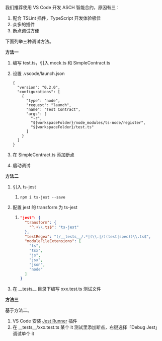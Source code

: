 我们推荐使用 VS Code 开发 ASCH 智能合约，原因有三：

1. 配合 TSLint 插件，TypeScript 开发体验极佳
2. 众多的插件
3. 断点调试方便

下面列举三种调试方法。

**方法一**

1. 编写 test.ts，引入 mock.ts 和 SimpleContract.ts

2. 设置 .vscode/launch.json

   ```
   {
     "version": "0.2.0",
     "configurations": [
       {
         "type": "node",
         "request": "launch",
         "name": "Test Contract",
         "args": [
           "-r",
           "${workspaceFolder}/node_modules/ts-node/register",
           "${workspaceFolder}/test.ts"
         ]
       }
     ]
   }
   ```

3. 在 SimpleContract.ts 添加断点

4. 启动调试

**方法二**

1. 引入 ts-jest

   1. `npm i ts-jest --save`

2. 配置 jest 的 transform 为 ts-jest

   1. ```json
      "jest": {
        "transform": {
          "^.+\\.ts$": "ts-jest"
        },
        "testRegex": "(/__tests__/.*|(\\.|/)(test|spec))\\.ts$",
        "moduleFileExtensions": [
          "ts",
          "tsx",
          "js",
          "jsx",
          "json",
          "node"
        ]
      }
      ```

3. 在 \_\_tests\_\_ 目录下编写 xxx.test.ts 测试文件

**方法三**

基于方法二。

1. VS Code 安装 [Jest Runner](https://marketplace.visualstudio.com/items?itemName=firsttris.vscode-jest-runner) 插件
2. 在 \_\_tests\_\_/xxx.test.ts 某个 it 测试里添加断点，右键选择「Debug  Jest」调试单个 it